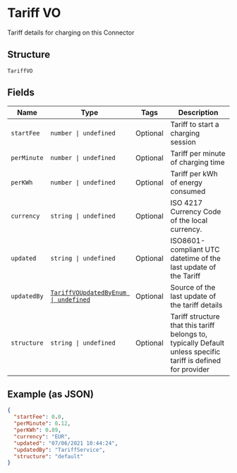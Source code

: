 
# Tariff VO

Tariff details for charging on this Connector

## Structure

`TariffVO`

## Fields

| Name | Type | Tags | Description |
|  --- | --- | --- | --- |
| `startFee` | `number \| undefined` | Optional | Tariff to start a charging session |
| `perMinute` | `number \| undefined` | Optional | Tariff per minute of charging time |
| `perKWh` | `number \| undefined` | Optional | Tariff per kWh of energy consumed |
| `currency` | `string \| undefined` | Optional | ISO 4217 Currency Code of the local currency. |
| `updated` | `string \| undefined` | Optional | ISO8601-compliant UTC datetime of the last update of the Tariff |
| `updatedBy` | [`TariffVOUpdatedByEnum \| undefined`](../../doc/models/tariff-vo-updated-by-enum.md) | Optional | Source of the last update of the tariff details |
| `structure` | `string \| undefined` | Optional | Tariff structure that this tariff belongs to, typically Default unless specific tariff is defined for provider |

## Example (as JSON)

```json
{
  "startFee": 0.0,
  "perMinute": 0.12,
  "perKWh": 0.89,
  "currency": "EUR",
  "updated": "07/06/2021 10:44:24",
  "updatedBy": "TariffService",
  "structure": "default"
}
```

